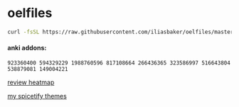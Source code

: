 # oelfiles
```sh
curl -fsSL https://raw.githubusercontent.com/iliasbaker/oelfiles/master/setup.sh | sh
```

#### anki addons:
```
923360400 594329229 1988760596 817108664 266436365 323586997 516643804 538879081 149004221
```
[review heatmap](https://github.com/Glutanimate/review-heatmap)

[my spicetify themes](/dark-teal)
